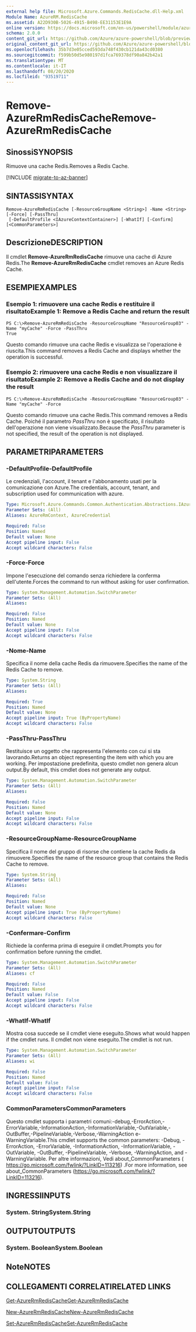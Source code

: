 ```yaml
---
external help file: Microsoft.Azure.Commands.RedisCache.dll-Help.xml
Module Name: AzureRM.RedisCache
ms.assetid: A22D930B-5026-4915-B498-EE31153E1E9A
online version: https://docs.microsoft.com/en-us/powershell/module/azurerm.rediscache/remove-azurermrediscache
schema: 2.0.0
content_git_url: https://github.com/Azure/azure-powershell/blob/preview/src/ResourceManager/RedisCache/Commands.RedisCache/help/Remove-AzureRmRedisCache.md
original_content_git_url: https://github.com/Azure/azure-powershell/blob/preview/src/ResourceManager/RedisCache/Commands.RedisCache/help/Remove-AzureRmRedisCache.md
ms.openlocfilehash: 35b7d3e05cced593da748f430cb121da43cd0380
ms.sourcegitcommit: f599b50d5e980197d1fca769378df90a842b42a1
ms.translationtype: MT
ms.contentlocale: it-IT
ms.lasthandoff: 08/20/2020
ms.locfileid: "93519711"
---
```

# <span data-ttu-id="0ec6f-101">Remove-AzureRmRedisCache</span><span class="sxs-lookup"><span data-stu-id="0ec6f-101">Remove-AzureRmRedisCache</span></span>

## <span data-ttu-id="0ec6f-102">Sinossi</span><span class="sxs-lookup"><span data-stu-id="0ec6f-102">SYNOPSIS</span></span>
<span data-ttu-id="0ec6f-103">Rimuove una cache Redis.</span><span class="sxs-lookup"><span data-stu-id="0ec6f-103">Removes a Redis Cache.</span></span>

[!INCLUDE [migrate-to-az-banner](../../includes/migrate-to-az-banner.md)]

## <span data-ttu-id="0ec6f-104">SINTASSI</span><span class="sxs-lookup"><span data-stu-id="0ec6f-104">SYNTAX</span></span>

```
Remove-AzureRmRedisCache [-ResourceGroupName <String>] -Name <String> [-Force] [-PassThru]
 [-DefaultProfile <IAzureContextContainer>] [-WhatIf] [-Confirm] [<CommonParameters>]
```

## <span data-ttu-id="0ec6f-105">Descrizione</span><span class="sxs-lookup"><span data-stu-id="0ec6f-105">DESCRIPTION</span></span>
<span data-ttu-id="0ec6f-106">Il cmdlet **Remove-AzureRmRedisCache** rimuove una cache di Azure Redis.</span><span class="sxs-lookup"><span data-stu-id="0ec6f-106">The **Remove-AzureRmRedisCache** cmdlet removes an Azure Redis Cache.</span></span>

## <span data-ttu-id="0ec6f-107">ESEMPI</span><span class="sxs-lookup"><span data-stu-id="0ec6f-107">EXAMPLES</span></span>

### <span data-ttu-id="0ec6f-108">Esempio 1: rimuovere una cache Redis e restituire il risultato</span><span class="sxs-lookup"><span data-stu-id="0ec6f-108">Example 1: Remove a Redis Cache and return the result</span></span>
```
PS C:\>Remove-AzureRmRedisCache -ResourceGroupName "ResourceGroup03" -Name "myCache" -Force -PassThru
True
```

<span data-ttu-id="0ec6f-109">Questo comando rimuove una cache Redis e visualizza se l'operazione è riuscita.</span><span class="sxs-lookup"><span data-stu-id="0ec6f-109">This command removes a Redis Cache and displays whether the operation is successful.</span></span>

### <span data-ttu-id="0ec6f-110">Esempio 2: rimuovere una cache Redis e non visualizzare il risultato</span><span class="sxs-lookup"><span data-stu-id="0ec6f-110">Example 2: Remove a Redis Cache and do not display the result</span></span>
```
PS C:\>Remove-AzureRmRedisCache -ResourceGroupName "ResourceGroup03" -Name "myCache" -Force
```

<span data-ttu-id="0ec6f-111">Questo comando rimuove una cache Redis.</span><span class="sxs-lookup"><span data-stu-id="0ec6f-111">This command removes a Redis Cache.</span></span>
<span data-ttu-id="0ec6f-112">Poiché il parametro *PassThru* non è specificato, il risultato dell'operazione non viene visualizzato.</span><span class="sxs-lookup"><span data-stu-id="0ec6f-112">Because the *PassThru* parameter is not specified, the result of the operation is not displayed.</span></span>

## <span data-ttu-id="0ec6f-113">PARAMETRI</span><span class="sxs-lookup"><span data-stu-id="0ec6f-113">PARAMETERS</span></span>

### <span data-ttu-id="0ec6f-114">-DefaultProfile</span><span class="sxs-lookup"><span data-stu-id="0ec6f-114">-DefaultProfile</span></span>
<span data-ttu-id="0ec6f-115">Le credenziali, l'account, il tenant e l'abbonamento usati per la comunicazione con Azure.</span><span class="sxs-lookup"><span data-stu-id="0ec6f-115">The credentials, account, tenant, and subscription used for communication with azure.</span></span>

```yaml
Type: Microsoft.Azure.Commands.Common.Authentication.Abstractions.IAzureContextContainer
Parameter Sets: (All)
Aliases: AzureRmContext, AzureCredential

Required: False
Position: Named
Default value: None
Accept pipeline input: False
Accept wildcard characters: False
```

### <span data-ttu-id="0ec6f-116">-Force</span><span class="sxs-lookup"><span data-stu-id="0ec6f-116">-Force</span></span>
<span data-ttu-id="0ec6f-117">Impone l'esecuzione del comando senza richiedere la conferma dell'utente.</span><span class="sxs-lookup"><span data-stu-id="0ec6f-117">Forces the command to run without asking for user confirmation.</span></span>

```yaml
Type: System.Management.Automation.SwitchParameter
Parameter Sets: (All)
Aliases:

Required: False
Position: Named
Default value: None
Accept pipeline input: False
Accept wildcard characters: False
```

### <span data-ttu-id="0ec6f-118">-Nome</span><span class="sxs-lookup"><span data-stu-id="0ec6f-118">-Name</span></span>
<span data-ttu-id="0ec6f-119">Specifica il nome della cache Redis da rimuovere.</span><span class="sxs-lookup"><span data-stu-id="0ec6f-119">Specifies the name of the Redis Cache to remove.</span></span>

```yaml
Type: System.String
Parameter Sets: (All)
Aliases:

Required: True
Position: Named
Default value: None
Accept pipeline input: True (ByPropertyName)
Accept wildcard characters: False
```

### <span data-ttu-id="0ec6f-120">-PassThru</span><span class="sxs-lookup"><span data-stu-id="0ec6f-120">-PassThru</span></span>
<span data-ttu-id="0ec6f-121">Restituisce un oggetto che rappresenta l'elemento con cui si sta lavorando.</span><span class="sxs-lookup"><span data-stu-id="0ec6f-121">Returns an object representing the item with which you are working.</span></span>
<span data-ttu-id="0ec6f-122">Per impostazione predefinita, questo cmdlet non genera alcun output.</span><span class="sxs-lookup"><span data-stu-id="0ec6f-122">By default, this cmdlet does not generate any output.</span></span>

```yaml
Type: System.Management.Automation.SwitchParameter
Parameter Sets: (All)
Aliases:

Required: False
Position: Named
Default value: None
Accept pipeline input: False
Accept wildcard characters: False
```

### <span data-ttu-id="0ec6f-123">-ResourceGroupName</span><span class="sxs-lookup"><span data-stu-id="0ec6f-123">-ResourceGroupName</span></span>
<span data-ttu-id="0ec6f-124">Specifica il nome del gruppo di risorse che contiene la cache Redis da rimuovere.</span><span class="sxs-lookup"><span data-stu-id="0ec6f-124">Specifies the name of the resource group that contains the Redis Cache to remove.</span></span>

```yaml
Type: System.String
Parameter Sets: (All)
Aliases:

Required: False
Position: Named
Default value: None
Accept pipeline input: True (ByPropertyName)
Accept wildcard characters: False
```

### <span data-ttu-id="0ec6f-125">-Confermare</span><span class="sxs-lookup"><span data-stu-id="0ec6f-125">-Confirm</span></span>
<span data-ttu-id="0ec6f-126">Richiede la conferma prima di eseguire il cmdlet.</span><span class="sxs-lookup"><span data-stu-id="0ec6f-126">Prompts you for confirmation before running the cmdlet.</span></span>

```yaml
Type: System.Management.Automation.SwitchParameter
Parameter Sets: (All)
Aliases: cf

Required: False
Position: Named
Default value: False
Accept pipeline input: False
Accept wildcard characters: False
```

### <span data-ttu-id="0ec6f-127">-WhatIf</span><span class="sxs-lookup"><span data-stu-id="0ec6f-127">-WhatIf</span></span>
<span data-ttu-id="0ec6f-128">Mostra cosa succede se il cmdlet viene eseguito.</span><span class="sxs-lookup"><span data-stu-id="0ec6f-128">Shows what would happen if the cmdlet runs.</span></span>
<span data-ttu-id="0ec6f-129">Il cmdlet non viene eseguito.</span><span class="sxs-lookup"><span data-stu-id="0ec6f-129">The cmdlet is not run.</span></span>

```yaml
Type: System.Management.Automation.SwitchParameter
Parameter Sets: (All)
Aliases: wi

Required: False
Position: Named
Default value: False
Accept pipeline input: False
Accept wildcard characters: False
```

### <span data-ttu-id="0ec6f-130">CommonParameters</span><span class="sxs-lookup"><span data-stu-id="0ec6f-130">CommonParameters</span></span>
<span data-ttu-id="0ec6f-131">Questo cmdlet supporta i parametri comuni:-debug,-ErrorAction,-ErrorVariable,-InformationAction,-InformationVariable,-OutVariable,-OutBuffer,-PipelineVariable,-Verbose,-WarningAction e-WarningVariable.</span><span class="sxs-lookup"><span data-stu-id="0ec6f-131">This cmdlet supports the common parameters: -Debug, -ErrorAction, -ErrorVariable, -InformationAction, -InformationVariable, -OutVariable, -OutBuffer, -PipelineVariable, -Verbose, -WarningAction, and -WarningVariable.</span></span> <span data-ttu-id="0ec6f-132">Per altre informazioni, Vedi about_CommonParameters ( https://go.microsoft.com/fwlink/?LinkID=113216) .</span><span class="sxs-lookup"><span data-stu-id="0ec6f-132">For more information, see about_CommonParameters (https://go.microsoft.com/fwlink/?LinkID=113216).</span></span>

## <span data-ttu-id="0ec6f-133">INGRESSI</span><span class="sxs-lookup"><span data-stu-id="0ec6f-133">INPUTS</span></span>

### <span data-ttu-id="0ec6f-134">System. String</span><span class="sxs-lookup"><span data-stu-id="0ec6f-134">System.String</span></span>

## <span data-ttu-id="0ec6f-135">OUTPUT</span><span class="sxs-lookup"><span data-stu-id="0ec6f-135">OUTPUTS</span></span>

### <span data-ttu-id="0ec6f-136">System. Boolean</span><span class="sxs-lookup"><span data-stu-id="0ec6f-136">System.Boolean</span></span>

## <span data-ttu-id="0ec6f-137">Note</span><span class="sxs-lookup"><span data-stu-id="0ec6f-137">NOTES</span></span>

## <span data-ttu-id="0ec6f-138">COLLEGAMENTI CORRELATI</span><span class="sxs-lookup"><span data-stu-id="0ec6f-138">RELATED LINKS</span></span>

[<span data-ttu-id="0ec6f-139">Get-AzureRmRedisCache</span><span class="sxs-lookup"><span data-stu-id="0ec6f-139">Get-AzureRmRedisCache</span></span>](./Get-AzureRmRedisCache.md)

[<span data-ttu-id="0ec6f-140">New-AzureRmRedisCache</span><span class="sxs-lookup"><span data-stu-id="0ec6f-140">New-AzureRmRedisCache</span></span>](./New-AzureRmRedisCache.md)

[<span data-ttu-id="0ec6f-141">Set-AzureRmRedisCache</span><span class="sxs-lookup"><span data-stu-id="0ec6f-141">Set-AzureRmRedisCache</span></span>](./Set-AzureRmRedisCache.md)


